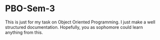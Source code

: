 # PBO-Sem-3
This is just for my task on Object Oriented Programming. I just make a well structured documentation. Hopefully, you as sophomore could learn anything from this.

